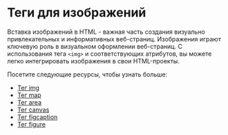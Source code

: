 # Теги для изображений

Вставка изображений в HTML - важная часть создания визуально привлекательных и информативных веб-страниц. Изображения играют ключевую роль в визуальном оформлении веб-страниц. С использования тега ``<img>`` и соответствующих атрибутов, вы можете легко интегрировать изображения в свои HTML-проекты.

Посетите следующие ресурсы, чтобы узнать больше:

- [Тег img](Tag%20<img>/README.md)
- [Тег map](Tag%20<map>/README.md)
- [Тег area](Tag%20<area>/README.md)
- [Тег canvas](Tag%20<canvas>/README.md)
- [Тег figcaption](Tag%20<figcaption>/README.md)
- [Тег figure](Tag%20<figure>/README.md)
